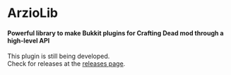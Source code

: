 # ArzioLib
#### Powerful library to make Bukkit plugins for Crafting Dead mod through a high-level API

This plugin is still being developed.  
Check for releases at the [releases page](https://github.com/Arzio/ArzioLib/releases).
